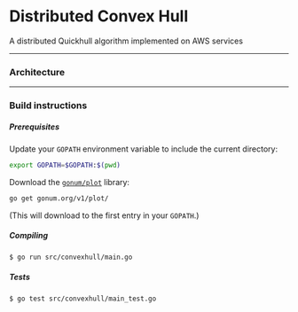 # Distributed Convex Hull
A distributed Quickhull algorithm implemented on AWS services

<!-- TODO: summary here -->

---

### Architecture

<!-- TODO: include diagram of architecture -->

---

### Build instructions

##### Prerequisites
Update your `GOPATH` environment variable to include the current directory:
```bash
export GOPATH=$GOPATH:$(pwd)
```
Download the [`gonum/plot`][gonumplot] library:
```bash
go get gonum.org/v1/plot/
```
(This will download to the first entry in your `GOPATH`.)

##### Compiling
```bash
$ go run src/convexhull/main.go
```

<!-- TODO: include more detailed build instructions here -->

##### Tests
```bash
$ go test src/convexhull/main_test.go
```

<!-- TODO: include a list of tests -->

[gonumplot]: https://github.com/gonum/plot